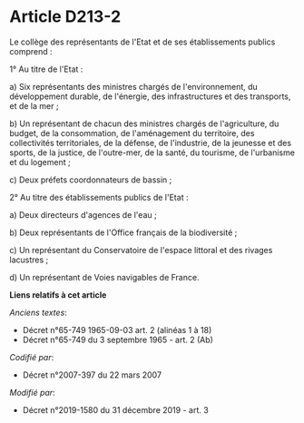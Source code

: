 # Article D213-2

Le collège des représentants de l'Etat et de ses établissements publics comprend :

1° Au titre de l'Etat :

a) Six représentants des ministres chargés de l'environnement, du développement durable, de l'énergie, des infrastructures et
des transports, et de la mer ;

b) Un représentant de chacun des ministres chargés de l'agriculture, du budget, de la consommation, de l'aménagement du
territoire, des collectivités territoriales, de la défense, de l'industrie, de la jeunesse et des sports, de la justice, de
l'outre-mer, de la santé, du tourisme, de l'urbanisme et du logement ;

c) Deux préfets coordonnateurs de bassin ;

2° Au titre des établissements publics de l'Etat :

a) Deux directeurs d'agences de l'eau ;

b) Deux représentants de l'Office français de la biodiversité ;

c) Un représentant du Conservatoire de l'espace littoral et des rivages lacustres ;

d) Un représentant de Voies navigables de France.

**Liens relatifs à cet article**

_Anciens textes_:

  - Décret n°65-749 1965-09-03 art. 2 (alinéas 1 à 18)
  - Décret n°65-749 du 3 septembre 1965 - art. 2 (Ab)

_Codifié par_:

  - Décret n°2007-397 du 22 mars 2007

_Modifié par_:

  - Décret n°2019-1580 du 31 décembre 2019 - art. 3
